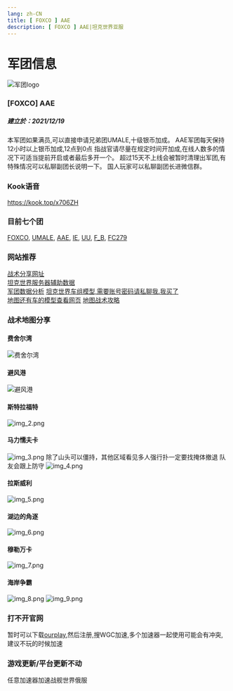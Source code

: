 ```yaml
---
lang: zh-CN
title: [ FOXCO ] AAE
description: [ FOXCO ] AAE|坦克世界亚服
---
```


# 军团信息

![军团logo](./img/logo.png)

### [FOXCO] AAE

##### 建立於：2021/12/19

本军团如果满员,可以直接申请兄弟团UMALE,十级银币加成。
AAE军团每天保持12小时以上银币加成,12点到0点
指战官请尽量在规定时间开加成,在线人数多的情况下可适当提前开启或者最后多开一个。
超过15天不上线会被暂时清理出军团,有特殊情况可以私聊副团长说明一下。
国人玩家可以私聊副团长进微信群。

### Kook语音

https://kook.top/x706ZH

### 目前七个团
[FOXCO](https://asia.wargaming.net/clans/wot/2000016612/),
[UMALE](https://asia.wargaming.net/clans/wot/2000012921/),
[AAE](https://asia.wargaming.net/clans/wot/2000017515/),
[IE](https://asia.wargaming.net/clans/wot/2000017683/),
[UU](https://asia.wargaming.net/clans/wot/2000014025/),
[F_B](https://asia.wargaming.net/clans/wot/2000017841/),
[FC279](https://asia.wargaming.net/clans/wot/2000017843/)

### 网站推荐

[战术分享网址](https://stratsketch.com/)  
[坦克世界服务器辅助数据](https://wgstatus.com/wot)  
[军团数据分析](https://clantools.us/)
[坦克世界车组模型,需要账号密码请私聊我.我买了](https://gamemodels3d.com/games/worldoftanks/)  
[地图还有车的模型查看网页](https://wotinspector.com/zh-hans/shop)
[地图战术攻略](https://wotguru.com/)

### 战术地图分享
#### 费舍尔湾
![费舍尔湾](img.png)
#### 避风港
![避风港](img_1.png)
#### 斯特拉福特
![img_2.png](img_2.png)
#### 马力懦夫卡
![img_3.png](img_3.png)
除了山头可以僵持，其他区域看见多人强行扑一定要找掩体撤退 队友会跟上防守
![img_4.png](img_4.png)
#### 拉斯威利
![img_5.png](img_5.png)
#### 湖边的角逐
![img_6.png](img_6.png)
#### 穆勒万卡
![img_7.png](img_7.png)
#### 海岸争霸
![img_8.png](img_8.png)
![img_9.png](img_9.png)

### 打不开官网
暂时可以下载[ourplay](https://www.ourplay.net/download/),然后注册,搜WGC加速,多个加速器一起使用可能会有冲突,建议不玩的时候加速

### 游戏更新/平台更新不动
任意加速器加速战舰世界俄服